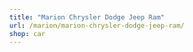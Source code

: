```yaml
---
title: "Marion Chrysler Dodge Jeep Ram"
url: /marion/marion-chrysler-dodge-jeep-ram/
shop: car
---
```

